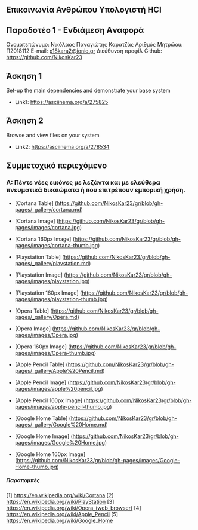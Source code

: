 ## Επικοινωνία Ανθρώπου Υπολογιστή HCI
## Παραδοτέο 1 - Ενδιάμεση Aναφορά

Ονοματεπώνυμο: Νικόλαος Παναγιώτης Καρατζάς
Αριθμός Μητρώου: Π2018112
E-mail: p18kara2@ionio.gr
Διεύθυνση προφίλ Github: https://github.com/NikosKar23

## Άσκηση 1

Set-up the main dependencies and demonstrate your base system

- Link1: https://asciinema.org/a/275825

## Άσκηση 2

Browse and view files on your system

- Link2: https://asciinema.org/a/278534


## **Συμμετοχικό περιεχόμενο**

### Α: Πέντε νέες εικόνες με λεζάντα και με ελεύθερα πνευματικά δικαιώματα ή που επιτρέπουν εμπορική χρήση.

- [Cortana Table] (https://github.com/NikosKar23/gr/blob/gh-pages/_gallery/cortana.md)
- [Cortana Image] (https://github.com/NikosKar23/gr/blob/gh-pages/images/cortana.jpg)
- [Cortana 160px Image] (https://github.com/NikosKar23/gr/blob/gh-pages/images/cortana-thumb.jpg)


- [Playstation Table] (https://github.com/NikosKar23/gr/blob/gh-pages/_gallery/playstation.md)
- [Playstation Image] (https://github.com/NikosKar23/gr/blob/gh-pages/images/playstation.jpg)
- [Playstation 160px Image] (https://github.com/NikosKar23/gr/blob/gh-pages/images/playstation-thumb.jpg)


- [Opera Table] (https://github.com/NikosKar23/gr/blob/gh-pages/_gallery/Opera.md)
- [Opera Image] (https://github.com/NikosKar23/gr/blob/gh-pages/images/Opera.jpg)
- [Opera 160px Image] (https://github.com/NikosKar23/gr/blob/gh-pages/images/Opera-thumb.jpg)


- [Apple Pencil Table] (https://github.com/NikosKar23/gr/blob/gh-pages/_gallery/Apple%20Pencil.md)
- [Apple Pencil Image] (https://github.com/NikosKar23/gr/blob/gh-pages/images/apple%20pencil.jpg)
- [Apple Pencil 160px Image] (https://github.com/NikosKar23/gr/blob/gh-pages/images/apple-pencil-thumb.jpg)


- [Google Home Table] (https://github.com/NikosKar23/gr/blob/gh-pages/_gallery/Google%20Home.md)
- [Google Home Image] (https://github.com/NikosKar23/gr/blob/gh-pages/images/Google%20Home.jpg)
- [Google Home 160px Image] (https://github.com/NikosKar23/gr/blob/gh-pages/images/Google-Home-thumb.jpg)


##### Παραπομπές

[1]  https://en.wikipedia.org/wiki/Cortana
[2]  https://en.wikipedia.org/wiki/PlayStation
[3]  https://en.wikipedia.org/wiki/Opera_(web_browser)
[4]  https://en.wikipedia.org/wiki/Apple_Pencil
[5]  https://en.wikipedia.org/wiki/Google_Home



